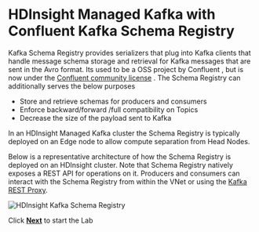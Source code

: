 # HDInsight Managed Kafka with Confluent Kafka Schema Registry
Kafka Schema Registry provides serializers that plug into Kafka clients that handle  message schema storage and retrieval for Kafka messages that are sent in the Avro format. Its used to be a  OSS project by Confluent , but is now under the [Confluent community license](https://www.confluent.io/blog/license-changes-confluent-platform/) . The Schema Registry can additionally serves the below purposes
 
 - Store and retrieve schemas for producers and consumers
 - Enforce backward/forward /full compatibility on Topics
 - Decrease the size of the payload sent to Kafka  

In an HDInsight Managed Kafka cluster the Schema Registry is typically deployed on an Edge node to allow compute separation from Head Nodes. 

Below is a representative architecture of how the Schema Registry is deployed on an HDInsight cluster. Note that Schema Registry natively exposes a REST API for operations on it.  Producers and consumers can interact with the Schema Registry from within the VNet or using the [Kafka REST Proxy](https://docs.microsoft.com/en-us/azure/hdinsight/kafka/rest-proxy). 

![HDInsight Kafka Schema Registry](https://github.com/arnabganguly/Kafkaschemaregistry/blob/master/images/Pic1.png)

Click [**Next**](https://github.com/arnabganguly/Kafkaschemaregistry/blob/master/HDInsightManagedKafka.md) to start the Lab 


<!--stackedit_data:
eyJoaXN0b3J5IjpbMTI2MjkwNzU2MywtMTg1NTU4MTQ2MywxNj
M1NzEzNzU1LC05NzA2MDkxOTUsMjAyMzI5ODA3MywtNDQwNTgz
OTY3LC0xMjY2NzcwNTI1LDE0OTE1MzY2MSw2NTU4MzE5NDksOD
UyMzAxNDU1LDI3MDUzOTY2OV19
-->